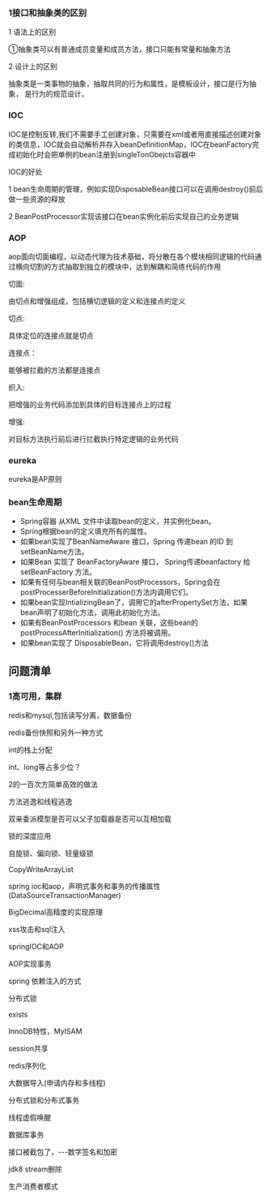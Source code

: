### 1接口和抽象类的区别

1 语法上的区别

 ①抽象类可以有普通成员变量和成员方法，接口只能有常量和抽象方法

2 设计上的区别

 抽象类是一类事物的抽象，抽取共同的行为和属性，是模板设计，接口是行为抽象， 是行为的规范设计。

### IOC

IOC是控制反转,我们不需要手工创建对象，只需要在xml或者用直接描述创建对象的类信息，IOC就会自动解析并存入beanDefinitionMap，IOC在beanFactory完成初始化时会把单例的bean注册到singleTonObejcts容器中

IOC的好处

1 bean生命周期的管理，例如实现DisposableBean接口可以在调用destroy()前后做一些资源的释放

2 BeanPostProcessor实现该接口在bean实例化前后实现自己的业务逻辑

### AOP

aop面向切面编程，以动态代理为技术基础，将分散在各个模块相同逻辑的代码通过横向切割的方式抽取到独立的模块中，达到解耦和简练代码的作用

切面:

由切点和增强组成，包括横切逻辑的定义和连接点的定义

切点:

具体定位的连接点就是切点

连接点：

能够被拦截的方法都是连接点

织入:

把增强的业务代码添加到具体的目标连接点上的过程

增强:

对目标方法执行前后进行拦截执行特定逻辑的业务代码



### eureka

eureka是AP原则



### bean生命周期

- Spring容器 从XML 文件中读取bean的定义，并实例化bean。
- Spring根据bean的定义填充所有的属性。
- 如果bean实现了BeanNameAware 接口，Spring 传递bean 的ID 到 setBeanName方法。
- 如果Bean 实现了 BeanFactoryAware 接口， Spring传递beanfactory 给setBeanFactory 方法。
- 如果有任何与bean相关联的BeanPostProcessors，Spring会在postProcesserBeforeInitialization()方法内调用它们。
- 如果bean实现IntializingBean了，调用它的afterPropertySet方法，如果bean声明了初始化方法，调用此初始化方法。
- 如果有BeanPostProcessors 和bean 关联，这些bean的postProcessAfterInitialization() 方法将被调用。
- 如果bean实现了 DisposableBean，它将调用destroy()方法





## 问题清单

### 1高可用，集群

redis和mysql,包括读写分离，数据备份

redis备份快照和另外一种方式

int的栈上分配

int、long等占多少位？

2的一百次方简单高效的做法

方法逃逸和线程逃逸

双亲委派模型是否可以父子加载器是否可以互相加载

锁的深度应用

自旋锁、偏向锁、轻量级锁

CopyWriteArrayList

spring ioc和aop，声明式事务和事务的传播属性(DataSourceTransactionManager)

BigDecimal高精度的实现原理

xss攻击和sql注入

springIOC和AOP

AOP实现事务

spring 依赖注入的方式

分布式锁

exists

InnoDB特性，MyISAM

session共享

redis序列化

大数据导入(申请内存和多线程)

分布式锁和分布式事务

线程虚假唤醒

数据库事务

接口被截包了，---数字签名和加密

jdk8 stream删除

生产消费者模式

